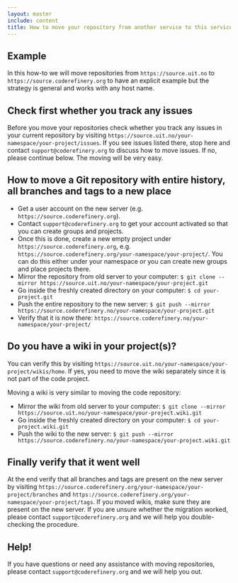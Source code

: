 ```yaml
---
layout: master
include: content
title: How to move your repository from another service to this service
---
```


## Example

In this how-to we will move repositories from `https://source.uit.no` to
`https://source.coderefinery.org` to have an explicit example
but the strategy is general and works with any host name.


## Check first whether you track any issues

Before you move your repositories check whether you track any issues in your
current repository by visiting
`https://source.uit.no/your-namespace/your-project/issues`.  If you see issues
listed there, stop here and contact `support@coderefinery.org` to discuss how
to move issues. If no, please continue below. The moving will be very easy.


## How to move a Git repository with entire history, all branches and tags to a new place

- Get a user account on the new server (e.g. `https://source.coderefinery.org`).
- Contact `support@coderefinery.org` to get your account activated so that you can create groups and projects.
- Once this is done, create a new empty project under
  `https://source.coderefinery.org`, e.g.
  `https://source.coderefinery.org/your-namespace/your-project/`. You can do this
  either under your namespace or you can create new groups and place projects
  there.
- Mirror the repository from old server to your computer: `$ git clone --mirror https://source.uit.no/your-namespace/your-project.git`
- Go inside the freshly created directory on your computer: `$ cd your-project.git`
- Push the entire repository to the new server: `$ git push --mirror https://source.coderefinery.no/your-namespace/your-project.git`
- Verify that it is now there: `https://source.coderefinery.no/your-namespace/your-project/`


## Do you have a wiki in your project(s)?

You can verify this by visiting `https://source.uit.no/your-namespace/your-project/wikis/home`.
If yes, you need to move the wiki separately since it is not part of the code project.

Moving a wiki is very similar to moving the code repository:

- Mirror the wiki from old server to your computer: `$ git clone --mirror https://source.uit.no/your-namespace/your-project.wiki.git`
- Go inside the freshly created directory on your computer: `$ cd your-project.wiki.git`
- Push the wiki to the new server: `$ git push --mirror https://source.coderefinery.no/your-namespace/your-project.wiki.git`


## Finally verify that it went well

At the end verify that all branches and tags are present on the new server
by visiting `https://source.coderefinery.org/your-namespace/your-project/branches`
and `https://source.coderefinery.org/your-namespace/your-project/tags`.
If you moved wikis, make sure they are present on the new server.  If you are
unsure whether the migration worked, please contact `support@coderefinery.org`
and we will help you double-checking the procedure.


## Help!

If you have questions or need any assistance with moving repositories, please
contact `support@coderefinery.org` and we will help you out.
